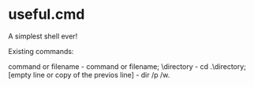 # useful.cmd

A simplest shell ever!

Existing commands:

command or filename - command or filename;
\directory - cd .\directory;
[empty line or copy of the previos line] - dir /p /w.
